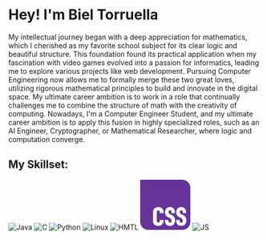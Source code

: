 <!DOCTYPE html>
<html lang="ca">
<body>
    <h1>Hey! I'm Biel Torruella</h1>
    <p>My intellectual journey began with a deep appreciation for mathematics, which I cherished as my favorite school subject for its clear logic and beautiful structure. This foundation found its practical application when my fascination with video games evolved into a passion for informatics, leading me to explore various projects like web development. Pursuing Computer Engineering now allows me to formally merge these two great loves, utilizing rigorous mathematical principles to build and innovate in the digital space. My ultimate career ambition is to work in a role that continually challenges me to combine the structure of math with the creativity of computing.
Nowadays, I'm a Computer Engineer Student, and my ultimate career ambition is to apply this fusion in highly specialized roles, such as an AI Engineer, Cryptographer, or Mathematical Researcher, where logic and computation converge.</p>
    <h2>My Skillset:</h2>
    <div class="skills">
        <img src='https://blog.desafiolatam.com/wp-content/uploads/2018/05/java-logo.png' alt="Java" width = "100" height = "100">
        <img src='https://upload.wikimedia.org/wikipedia/commons/1/19/C_Logo.png' alt="C" width = "70" height = "100">
        <img src='https://cdn.pixabay.com/photo/2024/03/31/02/11/python-8665904_1280.png' alt="Python" width = "100" height = "100">
        <img src='https://cdn.pixabay.com/photo/2017/01/31/15/33/linux-2025130_1280.png' alt="Linux" width = "100" height = "100">
        <img src='https://icones.pro/wp-content/uploads/2021/05/icone-html-orange.png' alt="HMTL" width = "100" height="100">
        <img src='https://raw.githubusercontent.com/github/explore/6c6508f34230f0ac0d49e847a326429eefbfc030/topics/css/css.png' alt="CSS" width="100" height="100">
        <img src='https://img.icons8.com/?size=512&id=108784&format=png' alt="JS" width="100" height="100">
    </div>
</body>
</html>
